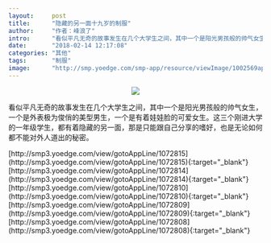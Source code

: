 ```yaml
---
layout:     post
title:      "隐藏的另一面十九岁的制服"
author:     "作者：峰浪了"
intro:      "看似平凡无奇的故事发生在几个大学生之间，其中一个是阳光男孩般的帅气女生，一个是外表极为俊俏的美型男生，一个是有着娃娃脸的可爱女生。这三个刚进大学的一年级学生，都有着隐藏的另一面，那是只能跟自己分享的嗜好，也是无论如何都不能对外人道出的秘密。"
date:       "2018-02-14 12:17:08"
categories: "其他"
tags:       "制服"
image:      "http://smp.yoedge.com/smp-app/resource/viewImage/1002569appline.png"
---
```

<div style="text-align: center">
<p><img src="http://smp.yoedge.com/smp-app/resource/viewImage/1002569appline.png"/></p>
</div>
<p class="post-meta">
<span>看似平凡无奇的故事发生在几个大学生之间，其中一个是阳光男孩般的帅气女生，一个是外表极为俊俏的美型男生，一个是有着娃娃脸的可爱女生。这三个刚进大学的一年级学生，都有着隐藏的另一面，那是只能跟自己分享的嗜好，也是无论如何都不能对外人道出的秘密。</span>
</p>
[http://smp3.yoedge.com/view/gotoAppLine/1072815](http://smp3.yoedge.com/view/gotoAppLine/1072815){:target="_blank"}
[http://smp3.yoedge.com/view/gotoAppLine/1072814](http://smp3.yoedge.com/view/gotoAppLine/1072814){:target="_blank"}
[http://smp3.yoedge.com/view/gotoAppLine/1072810](http://smp3.yoedge.com/view/gotoAppLine/1072810){:target="_blank"}
[http://smp3.yoedge.com/view/gotoAppLine/1072809](http://smp3.yoedge.com/view/gotoAppLine/1072809){:target="_blank"}
[http://smp3.yoedge.com/view/gotoAppLine/1072808](http://smp3.yoedge.com/view/gotoAppLine/1072808){:target="_blank"}



